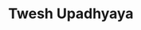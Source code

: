 ---
# Display name
title: Twesh Upadhyaya
weight: 90

# Is this the primary user of the site?
superuser: false

role: 

# Organizations/Affiliations
organizations:
  - name: University of Maryland, College Park
    # url: 'https://quics.umd.edu/people/twesh-upadhyaya'

social:
  - icon: globe
    icon_pack: fas
    link: 'https://quics.umd.edu/people/twesh-upadhyaya'
  - icon: envelope
    icon_pack: fas
    link: 'mailto:tweshu@umd.edu'
  # - icon: twitter
  #   icon_pack: fab
  #   link: https://twitter.com/nicoleyh11
  # - icon: google-scholar
  #   icon_pack: ai
  #   link: https://scholar.google.com/citations?user=tsE4hDIAAAAJ
  # - icon: github
  #   icon_pack: fab
  #   link: https://github.com/gcushen

# Organizational groups that you belong to (for People widget)
#   Set this to `[]` or comment out if you are not using People widget.
user_groups:
  - Speakers
  - Local Organizing Committee
---